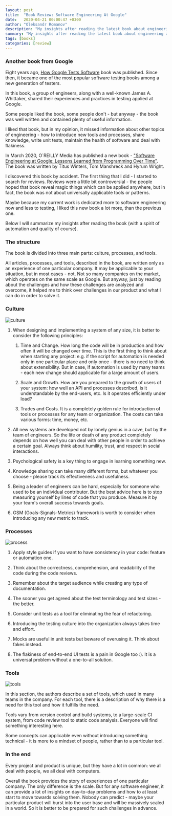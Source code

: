 ```yaml
---
layout: post
title:  "Book Review: Software Engineering At Google"
date:   2020-04-21 00:00:47 +0300
author: "Oleksandr Romanov"
description: "My insights after reading the latest book about engineering at Google"
summary: "My insights after reading the latest book about engineering at Google"
tags: [books]
categories: [review]
---
```


### Another book from Google

Eight years ago, [How Google Tests Software][HGTS] book was published. Since then, it became one of the most popular software testing books among a new generation of testers.  

In this book, a group of engineers, along with a well-known James A. Whittaker, shared their experiences and practices in testing applied at Google.  

Some people liked the book, some people don't - but anyway - the book was well written and contained plenty of useful information.

I liked that book, but in my opinion, it missed information about other topics of engineering - how to introduce new tools and processes, share knowledge, write unit tests, maintain the health of software and deal with flakiness.  

In March 2020, O`REILLY Media has published a new book - ["Software Engineering at Google: Lessons Learned from Programming Over Time"][SEAG]. The book was written by Titus Winters, Tom Manshreck and Hyrum Wright.  

I discovered this book by accident. The first thing that I did - I started to search for reviews. Reviews were a little bit controversial - the people hoped that book reveal magic things which can be applied anywhere, but in fact, the book was not about universally applicable tools or patterns.

Maybe because my current work is dedicated more to software engineering now and less to testing, I liked this new book a lot more, than the previous one.  

Below I will summarize my insights after reading the book (with a spirit of automation and quality of course).

### The structure

The book is divided into three main parts: culture, processes, and tools.

All articles, processes, and tools, described in the book, are written only as an experience of one particular company. It may be applicable to your situation, but in most cases - not. Not so many companies on the market, which operates on the same scale as Google. But anyway, just by reading about the challenges and how these challenges are analyzed and overcome, it helped me to think over challenges in our product and what I can do in order to solve it.  

### Culture

![culture](/img/20200421/culture.jpg)

1. When designing and implementing a system of any size, it is better to consider the following principles:  
   1. Time and Change. How long the code will be in production and how often it will be changed over time. This is the first thing to think about when starting any project: e.g. if the script for automation is needed only in one particular place and only once - there is no need to think about extensibility. But in case, if automation is used by many teams - each new change should applicable for a large amount of users.  

   2. Scale and Growth. How are you prepared to the growth of users of your system: how well an API and processes described, is it understandable by the end-users, etc. Is it operates efficiently under load?

   3. Trades and Costs. It is a completely golden rule for introduction of tools or processes for any team or organization. The costs can take various forms: time, money, etc.  

2. All new systems are developed not by lonely genius in a cave, but by the team of engineers. So the life or death of any product completely depends on how well you can deal with other people in order to achieve a certain goal. Always think about humility, trust, and respect in social interactions.

3. Psychological safety is a key thing to engage in learning something new.

4. Knowledge sharing can take many different forms, but whatever you choose - please track its effectiveness and usefulness.

5. Being a leader of engineers can be hard, especially for someone who used to be an individual contributor. But the best advice here is to stop measuring yourself by lines of code that you produce. Measure it by your team's overall success towards goals.

6. GSM (Goals-Signals-Metrics) framework is worth to consider when introducing any new metric to track.

### Processes

![process](/img/20200421/process.jpg)

1. Apply style guides if you want to have consistency in your code: feature or automation one.

2. Think about the correctness, comprehension, and readability of the code during the code reviews.

3. Remember about the target audience while creating any type of documentation.

4. The sooner you get agreed about the test terminology and test sizes - the better.

5. Consider unit tests as a tool for eliminating the fear of refactoring.

6. Introducing the testing culture into the organization always takes time and effort.

7. Mocks are useful in unit tests but beware of overusing it. Think about fakes instead.

8. The flakiness of end-to-end UI tests is a pain in Google too :). It is a universal problem without a one-to-all solution.

### Tools

![tools](/img/20200421/tools.jpg)

In this section, the authors describe a set of tools, which used in many teams in the company. For each tool, there is a description of why there is a need for this tool and how it fulfills the need.

Tools vary from version control and build systems, to a large-scale CI system, from code review tool to static code analysis. Everyone will find something interesting here.  

Some concepts can applicable even without introducing something technical - it is more to a mindset of people, rather than to a particular tool.

### In the end

Every project and product is unique, but they have a lot in common: we all deal with people, we all deal with computers.

Overall the book provides the story of experiences of one particular company. The only difference is the scale. But for any software engineer, it can provide a lot of insights on day-to-day problems and how to at least start to move towards solving them. Nobody can predict - maybe your particular product will burst into the user base and will be massively scaled in a world. So it is better to be prepared for such challenges in advance.

[HGTS]: https://www.amazon.com/Google-Tests-Software-James-Whittaker-ebook/dp/B007MQLMF2/ref=sr_1_1?crid=22FTSHV1XPB61&dchild=1&keywords=how+google+tests+software&qid=1587469752&s=books&sprefix=how+google+test%2Cstripbooks-intl-ship%2C291&sr=1-1

[SEAG]: https://www.amazon.com/Software-Engineering-Google-Lessons-Programming/dp/1492082791
